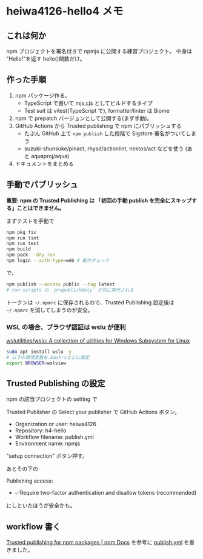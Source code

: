 # heiwa4126-hello4 メモ

## これは何か

npm プロジェクトを署名付きで npmjs に公開する練習プロジェクト。
中身は "Hello!"を返す hello()関数だけ。

## 作った手順

1. npm パッケージ作る。
   - TypeScript で書いて mjs,cjs としてビルドするタイプ
   - Test suit は vitest(TypeScript で), formatter/linter は Biome
2. npm で prepatch バージョンとして公開する(まず手動)。
3. GitHub Actions から Trusted publishing で npm にパブリッシュする
   - たぶん GitHub 上で `npm publish` した段階で Sigstore 署名がついてしまう
   - suzuki-shunsuke/pinact, rhysd/actionlint, nektos/act などを使う (あと aquaproj/aqua)
4. ドキュメントをまとめる

## 手動でパブリッシュ

**重要:
npm の Trusted Publishing は 「初回の手動 publish を完全にスキップする」ことはできません。**

まずテストを手動で

```sh
npm pkg fix
npm run lint
npm run test
npm build
npm pack --dry-run
npm login --auth-type=web # 動作チェック
```

で、

```sh
npm publish --access public --tag latest
# run-scripts の `prepublishOnly` が先に実行される
```

トークンは `~/.npmrc` に保存されるので、Trusted Publishing 設定後は
`~/.npmrc` を消してしまうのが安全。

### WSL の場合、ブラウザ認証は wslu が便利

[wslutilities/wslu: A collection of utilities for Windows Subsystem for Linux](https://github.com/wslutilities/wslu)

```sh
sudo apt install wslu -y
# 以下の環境変数を.bashrcなどに設定
export BROWSER=wslview
```

## Trusted Publishing の設定

npm の該当プロジェクトの setting で

Trusted Publisher の Select your publisher で GitHub Actions ボタン。

- Organization or user: heiwa4126
- Repository: h4-hello
- Workflow filename: publish.yml
- Environment name: npmjs

"setup connection" ボタン押す。

あとその下の

Publishing access:

- ✅Require two-factor authentication and disallow tokens (recommended)

にしといたほうが安全かも。

## workflow 書く

[Trusted publishing for npm packages | npm Docs](https://docs.npmjs.com/trusted-publishers#github-actions-configuration)
を参考に
[publish.yml](.github/workflows/publish.yml)
を書きました。
